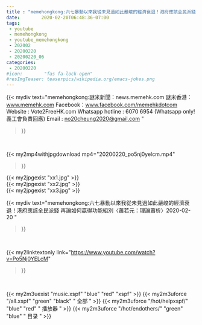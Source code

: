 ```yaml
---
title : "memehongkong:六七暴動以來我從未見過如此嚴峻的經濟衰退！港府應該全民派錢 再論如何贏得功能組別〈蕭若元：理論蕭析〉2020-02-20 "
date:        2020-02-20T06:48:36-07:00
tags:
 - youtube
 - memehongkong
 - youtube_memehongkong
 - 202002
 - 20200220
 - 20200220_06
categories:
 - 20200220
#icon:        "fas fa-lock-open"
#resImgTeaser: teaserpics/wikipedia.org/emacs-jokes.png
---
```


{{< mydiv text="memehongkong:謎米新聞：news.memehk.com 謎米香港： www.memehk.com Facebook：www.facebook.com/memehkdotcom  Website : Vote2FreeHK.com Whatsapp hotline : 6070 6954 (Whatsapp only! 義工會負責回應) Email : no20cheung2020@gmail.com "
>}}
<br>


{{< my2mp4withjpgdownload mp4="20200220_po5nj0yelcm.mp4"
>}}

{{< my2jpgexist "xx1.jpg" >}}<br>
{{< my2jpgexist "xx2.jpg" >}}<br>
{{< my2jpgexist "xx3.jpg" >}}<br>



{{< mydiv text="memehongkong:六七暴動以來我從未見過如此嚴峻的經濟衰退！港府應該全民派錢 再論如何贏得功能組別〈蕭若元：理論蕭析〉2020-02-20 "
>}}
<br>

{{< my2linktextonly link="https://www.youtube.com/watch?v=Po5Nj0YELcM"
>}}


<br>

{{< my2m3uexist "music.xspf"        "blue"   "red"    "xspf" >}} {{< my2m3uforce "/all.xspf"         "green"  "black"  " 全部 " >}} {{< my2m3uforce "/hot/helpxspf/"    "blue"   "red"    " 播放器 " >}} {{< my2m3uforce "/hot/endothers/"   "green"  "blue"   " 目录 " >}} 
